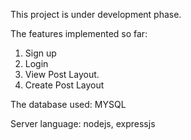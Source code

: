 This project is under development phase.

The features implemented so far:
1. Sign up
2. Login
3. View Post Layout.
4. Create Post Layout

The database used: MYSQL

Server language: nodejs, expressjs
